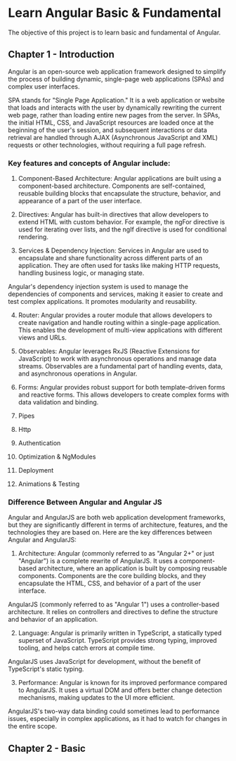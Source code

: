 # Learn Angular Basic & Fundamental

The objective of this project is to learn basic and fundamental of Angular.

## Chapter 1 - Introduction

Angular is an open-source web application framework designed to simplify the process of building dynamic, single-page web applications (SPAs) and complex user interfaces.

SPA stands for "Single Page Application." It is a web application or website that loads and interacts with the user by dynamically rewriting the current web page, rather than loading entire new pages from the server. In SPAs, the initial HTML, CSS, and JavaScript resources are loaded once at the beginning of the user's session, and subsequent interactions or data retrieval are handled through AJAX (Asynchronous JavaScript and XML) requests or other technologies, without requiring a full page refresh.

### Key features and concepts of Angular include:

1. Component-Based Architecture: 
Angular applications are built using a component-based architecture. 
Components are self-contained, reusable building blocks that encapsulate the structure, behavior, and appearance of a part of the user interface.

2. Directives: 
Angular has built-in directives that allow developers to extend HTML with custom behavior. 
For example, the ngFor directive is used for iterating over lists, and the ngIf directive is used for conditional rendering.

3. Services & Dependency Injection: 
Services in Angular are used to encapsulate and share functionality across different parts of an application. 
They are often used for tasks like making HTTP requests, handling business logic, or managing state.

Angular's dependency injection system is used to manage the dependencies of components and services, making it easier to create and test complex applications. 
It promotes modularity and reusability.

4. Router: 
Angular provides a router module that allows developers to create navigation and handle routing within a single-page application. 
This enables the development of multi-view applications with different views and URLs.

5. Observables: 
Angular leverages RxJS (Reactive Extensions for JavaScript) to work with asynchronous operations and manage data streams. 
Observables are a fundamental part of handling events, data, and asynchronous operations in Angular.

6. Forms: 
Angular provides robust support for both template-driven forms and reactive forms. 
This allows developers to create complex forms with data validation and binding.

7. Pipes <TBU>
8. Http <TBU>
9. Authentication <TBU>
10. Optimization & NgModules <TBU>
11. Deployment <TBU>
12. Animations & Testing <TBU>


### Difference Between Angular and Angular JS

Angular and AngularJS are both web application development frameworks, but they are significantly different in terms of architecture, features, and the technologies they are based on. 
Here are the key differences between Angular and AngularJS:

1. Architecture:
Angular (commonly referred to as "Angular 2+" or just "Angular") is a complete rewrite of AngularJS. 
It uses a component-based architecture, where an application is built by composing reusable components. 
Components are the core building blocks, and they encapsulate the HTML, CSS, and behavior of a part of the user interface.
 
AngularJS (commonly referred to as "Angular 1") uses a controller-based architecture. 
It relies on controllers and directives to define the structure and behavior of an application.

2. Language:
Angular is primarily written in TypeScript, a statically typed superset of JavaScript. 
TypeScript provides strong typing, improved tooling, and helps catch errors at compile time.

AngularJS uses JavaScript for development, without the benefit of TypeScript's static typing.

3. Performance:
Angular is known for its improved performance compared to AngularJS. 
It uses a virtual DOM and offers better change detection mechanisms, making updates to the UI more efficient.

AngularJS's two-way data binding could sometimes lead to performance issues, especially in complex applications, as it had to watch for changes in the entire scope.


## Chapter 2 - Basic